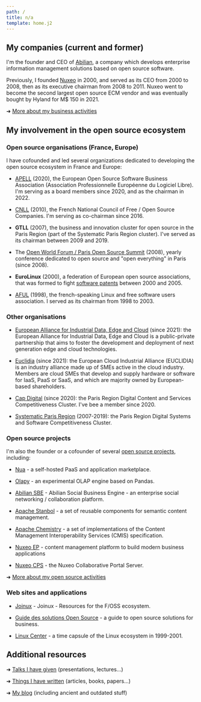 ```yaml
---
path: /
title: n/a
template: home.j2
---
```



## My companies (current and former)

I'm the founder and CEO of [Abilian](https://abilian.com/), a
company which develops enterprise information management solutions based
on open source software.

Previously, I founded [Nuxeo](http://www.nuxeo.com/) in 2000,
and served as its CEO from 2000 to 2008, then as its executive chairman
from 2008 to 2011. Nuxeo went to become the second largest open source
ECM vendor and was eventually bought by Hyland for M$ 150 in 2021.

➜ [More about my business activities](/business/)

## My involvement in the open source ecosystem

### Open source organisations (France, Europe)

I have cofounded and led several organizations dedicated to
developing the open source ecosystem in France and Europe:

* [APELL](https://apell.info/) (2020), the European Open Source Software Business Association (Association Professionnelle Européenne du Logiciel Libre). I'm serving as a board members since 2020, and as the chairman in 2022.

* [CNLL](https://cnll.fr/) (2010), the French National Council of Free / Open Source Companies. I'm serving as co-chairman since 2016.

* **GTLL** (2007), the business and innovation cluster for open source in  the Paris Region (part of the Systematic Paris Region cluster). I've served as its chairman between 2009 and 2019.

* The [Open World Forum / Paris Open Source Summit](http://www.opensourcesummit.paris/) (2008), yearly conference dedicated to open source and "open everything" in Paris (since 2008).

* **EuroLinux** (2000), a federation of European open source associations, that was formed to fight [software patents](/blog/tag/Brevets/) between 2000 and 2005.

* [AFUL](http://www.aful.org/) (1998), the french-speaking Linux and free software users association. I served as its chairman from 1998 to 2003.

### Other organisations

* [European Alliance for Industrial Data, Edge and Cloud](https://digital-strategy.ec.europa.eu/en/policies/cloud-alliance) (since 2021): the European Alliance for Industrial Data, Edge and Cloud is a public-private partnership that aims to foster the development and deployment of next generation edge and cloud technologies.

* [Euclidia](https://euclidia.eu/) (since 2021): the European Cloud Industrial Alliance (EUCLIDIA) is an industry alliance made up of SMEs active in the cloud industry. Members are cloud SMEs that develop and supply hardware or software for IaaS, PaaS or SaaS, and which are majority owned by European-based shareholders.

* [Cap Digital](https://www.capdigital.com/) (since 2020): the Paris Region Digital Content and Services Competitiveness Cluster. I've bee a member since 2020.

* [Systematic Paris Region](https://www.systematic-paris-region.org/) (2007-2019): the Paris Region Digital Systems and Software Competitiveness Cluster.

### Open source projects

I'm also the founder or a cofounder of several [open source projects](/open-source/), including:

* [Nua](https://nua.rocks/) - a self-hosted PaaS and application marketplace.

* [Olapy](https://github.com/abilian/olapy) - an experimental OLAP engine based on Pandas.

* [Abilian SBE](https://github.com/abilian/abilian-sbe) - Abilian Social Business Engine - an enterprise social networking / collaboration platform.

* [Apache Stanbol](http://stanbol.apache.org/) - a set of reusable components for semantic content management.

* [Apache Chemistry](http://chemistry.apache.org/) - a set of implementations of the Content Management Interoperability Services (CMIS) specification.

* [Nuxeo EP](https://github.com/nuxeo/nuxeo) - content management platform to build modern business applications

* [Nuxeo CPS](https://github.com/nuxeo-cps) - the Nuxeo Collaborative Portal Server.

➜ [More about my open source activities](/open-source/)


### Web sites and applications

* [Joinux](https://joinux.com) - Joinux - Resources for the F/OSS ecosystem.

* [Guide des solutions Open Source](https://guide-solutions-opensource.com/) - a guide to open source solutions for business.

* [Linux Center](https://linux-center.org/) - a time capsule of the Linux ecosystem in 1999-2001.


## Additional resources

➜ [Talks I have given](/presentations/) (presentations, lectures...)

➜ [Things I have written](/writing/) (articles, books, papers...)

➜ [My blog](/blog/) (including ancient and outdated stuff)
